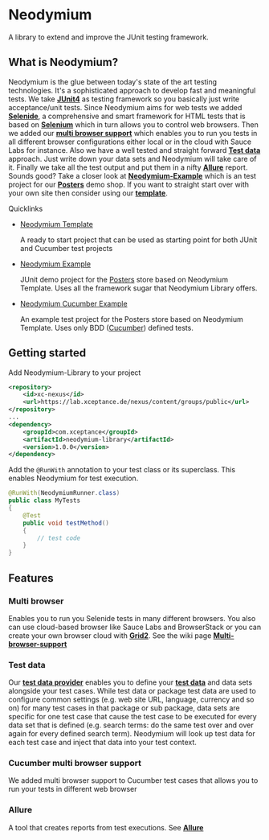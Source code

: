 # Neodymium
A library to extend and improve the JUnit testing framework.

## What is Neodymium?
Neodymium is the glue between today's state of the art testing technologies.
It's a sophisticated approach to develop fast and meaningful tests. We take [**JUnit4**](https://github.com/junit-team/junit4) as testing framework so you basically
just write acceptance/unit tests. Since Neodymium aims for web tests we added [**Selenide**](https://github.com/codeborne/selenide), a comprehensive and smart framework for
HTML tests that is based on [**Selenium**](https://github.com/SeleniumHQ/selenium) which in turn allows you to control web
browsers. Then we added our [**multi browser support**](https://github.com/Xceptance/multi-browser-suite) which enables you to
run you tests in all different browser configurations either local or in the cloud with Sauce Labs for instance. Also we have a well tested and straight forward [**Test data**](https://github.com/Xceptance/neodymium-library/wiki/Test-data-provider) approach. Just write down your data sets and Neodymium will take care of it. Finally we take all the test output and put them in a nifty [**Allure**](https://github.com/allure-framework/allure2) report.
Sounds good? Take a closer look at [**Neodymium-Example**](https://github.com/Xceptance/neodymium-example) which is an test project for our [**Posters**](https://github.com/Xceptance/neodymium-library/wiki/Posters-demo-store) demo shop. If you want to straight start over with your own site then consider using our [**template**](https://github.com/Xceptance/neodymium-template).

Quicklinks
* [Neodymium Template](https://github.com/Xceptance/neodymium-template)

	A ready to start project that can be used as starting point for both JUnit and Cucumber test projects
   
* [Neodymium Example](https://github.com/Xceptance/neodymium-example)

	JUnit demo project for the [Posters](https://github.com/Xceptance/neodymium-library/wiki/Posters-demo-store) store based on Neodymium Template. Uses all the framework sugar that Neodymium Library offers.

* [Neodymium Cucumber Example](https://github.com/Xceptance/neodymium-cucumber-example)

	An example test project for the Posters store based on Neodymium Template. Uses only BDD ([Cucumber](https://github.com/cucumber/cucumber)) defined tests.
	
## Getting started
Add Neodymium-Library to your project
```xml
<repository>
    <id>xc-nexus</id>
    <url>https://lab.xceptance.de/nexus/content/groups/public</url>
</repository>
...
<dependency>
    <groupId>com.xceptance</groupId>
    <artifactId>neodymium-library</artifactId>
    <version>1.0.0</version>
</dependency>
```
Add the `@RunWith` annotation to your test class or its superclass. This enables Neodymium for test execution.
```java
@RunWith(NeodymiumRunner.class)
public class MyTests
{
    @Test 
    public void testMethod()
    {
        // test code
    }
}
```

## Features
### Multi browser
Enables you to run you Selenide tests in many different browsers.
You also can use cloud-based browser like Sauce Labs and BrowserStack or you can create your own browser cloud with [**Grid2**](https://github.com/SeleniumHQ/selenium/wiki/Grid2). See the wiki page [**Multi-browser-support**](https://github.com/Xceptance/neodymium-library/wiki/Multi-browser-support)

### Test data
Our [**test data provider**](https://github.com/Xceptance/neodymium-library/wiki/Test-data-provider) enables you to define your [**test data**](https://github.com/Xceptance/neodymium-library/wiki/Test-data-provider#package-test-data) and data sets alongside your test cases. While test data or package test data are used to configure common settings (e.g. web site URL, language, currency and so on) for many test cases in that package or sub package, data sets are specific for one test case that cause the test case to be executed for every data set that is defined (e.g. search terms: do the same test over and over again for every defined search term). Neodymium will look up test data for each test case and inject that data into your test context.

### Cucumber multi browser support
We added multi browser support to Cucumber test cases that allows you to run your tests in different web browser 


### Allure
A tool that creates reports from test executions. See [**Allure**](https://github.com/allure-framework/allure2) 
